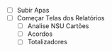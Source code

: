 - [ ] Subir Apas
- [ ] Começar Telas dos Relatórios
	- [ ] Analise NSU Cartões
	- [ ] Acordos
	- [ ] Totalizadores